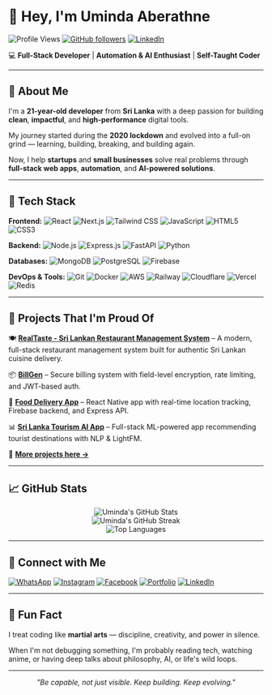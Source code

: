 # 👋 Hey, I'm Uminda Aberathne

![Profile Views](https://komarev.com/ghpvc/?username=Spyboss&color=blue&style=flat-square)
[![GitHub followers](https://img.shields.io/github/followers/Spyboss?label=Follow&style=social)](https://github.com/Spyboss)
[![LinkedIn](https://img.shields.io/badge/-LinkedIn-blue?style=flat-square&logo=Linkedin&logoColor=white&link=https://www.linkedin.com/in/uminda-h-aberathne)](https://www.linkedin.com/in/uminda-h-aberathne)

💻 **Full-Stack Developer** | **Automation & AI Enthusiast** | **Self-Taught Coder**

---

## 🧠 About Me

I'm a **21-year-old developer** from **Sri Lanka** with a deep passion for building **clean**, **impactful**, and **high-performance** digital tools.

My journey started during the **2020 lockdown** and evolved into a full-on grind — learning, building, breaking, and building again.

Now, I help **startups** and **small businesses** solve real problems through **full-stack web apps**, **automation**, and **AI-powered solutions**.

---

## 🚀 Tech Stack

**Frontend:**
![React](https://img.shields.io/badge/-React-61DAFB?style=flat-square&logo=react&logoColor=black)
![Next.js](https://img.shields.io/badge/-Next.js-000000?style=flat-square&logo=next.js&logoColor=white)
![Tailwind CSS](https://img.shields.io/badge/-Tailwind_CSS-38B2AC?style=flat-square&logo=tailwind-css&logoColor=white)
![JavaScript](https://img.shields.io/badge/-JavaScript-F7DF1E?style=flat-square&logo=javascript&logoColor=black)
![HTML5](https://img.shields.io/badge/-HTML5-E34F26?style=flat-square&logo=html5&logoColor=white)
![CSS3](https://img.shields.io/badge/-CSS3-1572B6?style=flat-square&logo=css3&logoColor=white)

**Backend:**
![Node.js](https://img.shields.io/badge/-Node.js-339933?style=flat-square&logo=node.js&logoColor=white)
![Express.js](https://img.shields.io/badge/-Express.js-000000?style=flat-square&logo=express&logoColor=white)
![FastAPI](https://img.shields.io/badge/-FastAPI-009688?style=flat-square&logo=fastapi&logoColor=white)
![Python](https://img.shields.io/badge/-Python-3776AB?style=flat-square&logo=python&logoColor=white)

**Databases:**
![MongoDB](https://img.shields.io/badge/-MongoDB-47A248?style=flat-square&logo=mongodb&logoColor=white)
![PostgreSQL](https://img.shields.io/badge/-PostgreSQL-336791?style=flat-square&logo=postgresql&logoColor=white)
![Firebase](https://img.shields.io/badge/-Firebase-FFCA28?style=flat-square&logo=firebase&logoColor=black)

**DevOps & Tools:**
![Git](https://img.shields.io/badge/-Git-F05032?style=flat-square&logo=git&logoColor=white)
![Docker](https://img.shields.io/badge/-Docker-2496ED?style=flat-square&logo=docker&logoColor=white)
![AWS](https://img.shields.io/badge/-AWS-232F3E?style=flat-square&logo=amazon-aws&logoColor=white)
![Railway](https://img.shields.io/badge/-Railway-0B0D0E?style=flat-square&logo=railway&logoColor=white)
![Cloudflare](https://img.shields.io/badge/-Cloudflare-F38020?style=flat-square&logo=cloudflare&logoColor=white)
![Vercel](https://img.shields.io/badge/-Vercel-000000?style=flat-square&logo=vercel&logoColor=white)
![Redis](https://img.shields.io/badge/-Redis-DC382D?style=flat-square&logo=redis&logoColor=white)

---

## 🔨 Projects That I'm Proud Of

🍽️ **[RealTaste - Sri Lankan Restaurant Management System](https://github.com/Spyboss/yt-contest-platform)** – A modern, full-stack restaurant management system built for authentic Sri Lankan cuisine delivery.

📦 **[BillGen](https://github.com/Spyboss/billgen)** – Secure billing system with field-level encryption, rate limiting, and JWT-based auth.

📲 **[Food Delivery App](https://github.com/Spyboss/FoodDeliveryApp)** – React Native app with real-time location tracking, Firebase backend, and Express API.

📊 **[Sri Lanka Tourism AI App](https://github.com/Spyboss/sri-lanka-tourism-ai)** – Full-stack ML-powered app recommending tourist destinations with NLP & LightFM.

🔧 **[More projects here →](https://github.com/Spyboss?tab=repositories)**

---

## 📈 GitHub Stats

<div align="center">
  <img src="https://github-readme-stats.vercel.app/api?username=Spyboss&show_icons=true&theme=dark&hide_border=true&bg_color=0D1117" alt="Uminda's GitHub Stats" />
</div>

<div align="center">
  <img src="https://github-readme-streak-stats.herokuapp.com/?user=Spyboss&theme=dark&hide_border=true&background=0D1117" alt="Uminda's GitHub Streak" />
</div>

<div align="center">
  <img src="https://github-readme-stats.vercel.app/api/top-langs/?username=Spyboss&layout=compact&theme=dark&hide_border=true&bg_color=0D1117" alt="Top Languages" />
</div>

---

## 🔗 Connect with Me

[![WhatsApp](https://img.shields.io/badge/-WhatsApp-25D366?style=flat-square&logo=whatsapp&logoColor=white)](https://wa.me/qr/W22AV5PGOP52G1)
[![Instagram](https://img.shields.io/badge/-Instagram-E4405F?style=flat-square&logo=instagram&logoColor=white)](https://www.instagram.com/uhadev007)
[![Facebook](https://img.shields.io/badge/-Facebook-1877F2?style=flat-square&logo=facebook&logoColor=white)](https://www.facebook.com/uminda.aberathne)
[![Portfolio](https://img.shields.io/badge/-Portfolio-000000?style=flat-square&logo=vercel&logoColor=white)](https://uminda.dev)
[![LinkedIn](https://img.shields.io/badge/-LinkedIn-0077B5?style=flat-square&logo=linkedin&logoColor=white)](https://www.linkedin.com/in/uminda-h-aberathne)

---

## 💬 Fun Fact

I treat coding like **martial arts** — discipline, creativity, and power in silence.

When I'm not debugging something, I'm probably reading tech, watching anime, or having deep talks about philosophy, AI, or life's wild loops.

---

<div align="center">
  <i>"Be capable, not just visible. Keep building. Keep evolving."</i>
</div>


